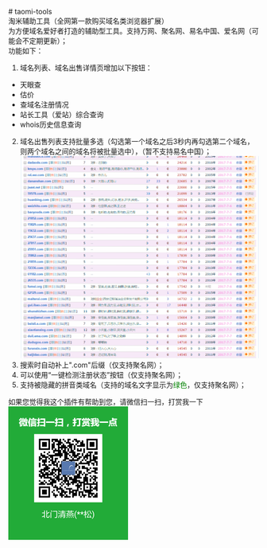 ﻿﻿# taomi-tools  
淘米辅助工具（全网第一款购买域名类浏览器扩展）  
为方便域名爱好者打造的辅助型工具。支持万网、聚名网、易名中国、爱名网（可能会不定期更新）；  
功能如下：    
1. 域名列表、域名出售详情页增加以下按钮：
- 天眼查  
- 估价  
- 查域名注册情况  
- 站长工具（爱站）综合查询
- whois历史信息查询  

2. 域名出售列表支持批量多选（勾选第一个域名之后3秒内再勾选第二个域名，则两个域名之间的域名将被批量选中），（暂不支持易名中国）；  
![域名出售列表支持批量多选](https://github.com/bmqy/taomi-tools/raw/master/images/20170705094655.gif)
3. 搜索时自动补上".com"后缀（仅支持聚名网）；    
4. 可以使用“一键检测注册状态”按钮（仅支持聚名网）；  
5. 支持被隐藏的拼音类域名（支持的域名文字显示为<font color="green">绿色</font>，仅支持聚名网）； 

如果您觉得我这个插件有帮助到您，请微信扫一扫，打赏我一下  
![微信扫一扫，赞赏我一下](https://raw.githubusercontent.com/bmqy/taomi-tools/master/images/weixinpay.png)

